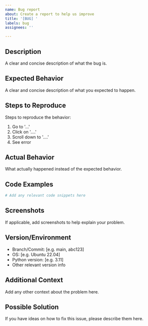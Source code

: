 ```yaml
---
name: Bug report
about: Create a report to help us improve
title: '[BUG] '
labels: bug
assignees: ''

---
```


## Description
A clear and concise description of what the bug is.

## Expected Behavior
A clear and concise description of what you expected to happen.

## Steps to Reproduce
Steps to reproduce the behavior:
1. Go to '...'
2. Click on '....'
3. Scroll down to '....'
4. See error

## Actual Behavior
What actually happened instead of the expected behavior.

## Code Examples
```python
# Add any relevant code snippets here
```

## Screenshots
If applicable, add screenshots to help explain your problem.

## Version/Environment
- Branch/Commit: [e.g. main, abc123]
- OS: [e.g. Ubuntu 22.04]
- Python version: [e.g. 3.11]
- Other relevant version info

## Additional Context
Add any other context about the problem here.

## Possible Solution
If you have ideas on how to fix this issue, please describe them here.
